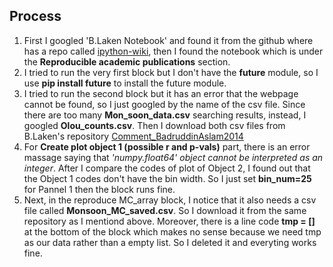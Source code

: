 ## Process
1. First I googled 'B.Laken Notebook' and found it from the github where has a repo called [ipython-wiki](https://github.com/Carreau/ipython-wiki/blob/master/A-gallery-of-interesting-IPython-Notebooks.md), then I found the notebook which is under the **Reproducible academic publications** section.
2. I tried to run the very first block but I don't have the **future** module, so I use **pip install future** to install the future module.
3. I tried to run the second block but it has an error that the webpage cannot be found, so I just googled by the name of the csv file. Since there are too many **Mon\_soon\_data.csv** searching results, instead, I googled **Olou\_counts.csv**. Then I download both csv files from B.Laken's repository [Comment_BadruddinAslam2014](https://github.com/benlaken/Comment_BadruddinAslam2014/find/master)
4. For **Create plot object 1 (possible r and p-vals)** part, there is an error massage saying that _'numpy.float64' object cannot be interpreted as an integer_. After I compare the codes of plot of Object 2, I found out that the Object 1 codes don't have the bin width. So I just set **bin_num=25** for Pannel 1 then the block runs fine.
5. Next, in the reproduce MC_array block, I notice that it also needs a csv file called **Monsoon\_MC\_saved.csv**. So I download it from the same repository as I mentiond above. Moreover, there is a line code **tmp = []** at the bottom of the block which makes no sense because we need tmp as our data rather than a empty list. So I deleted it and everyting works fine.